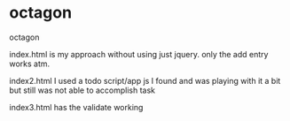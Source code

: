 octagon
=======

octagon

index.html is my approach without using just jquery. only the add entry works atm.

index2.html I used a todo script/app js I found and was playing with it a bit but still was not able to accomplish task

index3.html has the validate working
